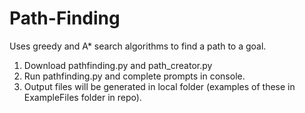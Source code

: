 # Path-Finding
Uses greedy and A* search algorithms to find a path to a goal.
 
  1. Download pathfinding.py and path_creator.py
  2. Run pathfinding.py and complete prompts in console.
  3. Output files will be generated in local folder (examples of these in ExampleFiles folder in repo).
